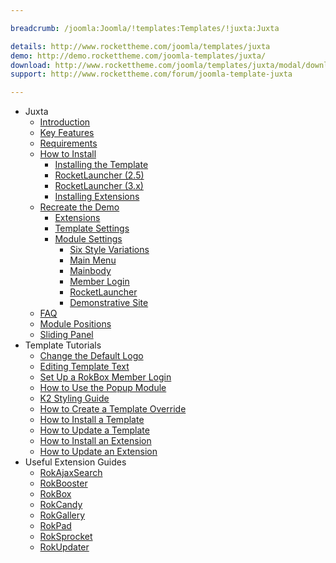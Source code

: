 ```yaml
---

breadcrumb: /joomla:Joomla/!templates:Templates/!juxta:Juxta

details: http://www.rockettheme.com/joomla/templates/juxta
demo: http://demo.rockettheme.com/joomla-templates/juxta/
download: http://www.rockettheme.com/joomla/templates/juxta/modal/downloads
support: http://www.rockettheme.com/forum/joomla-template-juxta

---
```


* Juxta
    * [Introduction]()
    * [Key Features](INDEX.md#key-features)
    * [Requirements](INDEX.md#requirements)
    * [How to Install](../../platform/templates.md#how-to-install)
        * [Installing the Template](../../platform/templates.md#how-to-install-a-joomla-template)
        * [RocketLauncher (2.5)](../../platform/install_joomla_25.md)
        * [RocketLauncher (3.x)](../../platform/install_joomla_3x.md)
        * [Installing Extensions](../../platform/extensions.md#how-to-install-an-extension)
    * [Recreate the Demo](demo.md)
        * [Extensions](demo.md#recommended-extensions)
        * [Template Settings](demo_override.md)
        * [Module Settings](demo.md#module-settings)
            * [Six Style Variations](demo_module_1.md)
            * [Main Menu](demo_module_2.md)
            * [Mainbody](demo_module_3.md)
            * [Member Login](demo_module_4.md)
            * [RocketLauncher](demo_module_5.md)
            * [Demonstrative Site](demo_module_6.md)
    * [FAQ](faq.md)
    * [Module Positions](positions.md)
    * [Sliding Panel](demo_module_1.md#sliding-panel)
* Template Tutorials
    * [Change the Default Logo](../../basic/how_to_edit_the_logo.md)
    * [Editing Template Text](../../basic/how_to_edit_template_text.md)
    * [Set Up a RokBox Member Login](../../basic/how_to_set_up_a_rokbox_member_login.md)
    * [How to Use the Popup Module](../../basic/how_to_use_popup_module.md)
    * [K2 Styling Guide](../../basic/k2_styling_guide.md)
    * [How to Create a Template Override](../../basic/how_to_create_a_template_override.md)
    * [How to Install a Template](../../platform/templates.md#how-to-install-a-joomla-template)
    * [How to Update a Template](../../platform/update_template.md)
    * [How to Install an Extension](../../platform/extensions.md#how-to-install-an-extension)
    * [How to Update an Extension](../../platform/extensions.md#how-to-update-an-extension)
* Useful Extension Guides
    * [RokAjaxSearch](../../extensions/rokajaxsearch/)
    * [RokBooster](../../extensions/rokbooster/)
    * [RokBox](../../extensions/rokbox/)
    * [RokCandy](../../extensions/rokcandy)
    * [RokGallery](../../extensions/rokgallery/)
    * [RokPad](../../extensions/rokpad/)
    * [RokSprocket](../../extensions/roksprocket/)
    * [RokUpdater](../../extensions/rokupdater/)